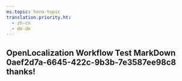 ```yaml
---
ms.topic: hero-topic
translation.priority.ht: 
  - zh-cn
  - de-de
---
```

## OpenLocalization Workflow Test MarkDown 0aef2d7a-6645-422c-9b3b-7e3587ee98c8 thanks!
